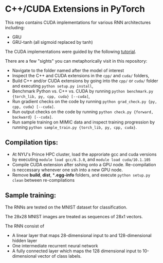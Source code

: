 # C++/CUDA Extensions in PyTorch

This repo contains CUDA implementations for various RNN architectures including:
- GRU
- GRU-tanh (all sigmoid replaced by tanh)

The CUDA implementations were guided by the following [tutorial](http://pytorch.org/tutorials/advanced/cpp_extension.html).

There are a few "sights" you can metaphorically visit in this repository:

- Navigate to the folder named after the model of interest
- Inspect the C++ and CUDA extensions in the `cpp/` and `cuda/` folders,
- Build C++ and/or CUDA extensions by going into the `cpp/` or `cuda/` folder and executing `python setup.py install`,
- Benchmark Python vs. C++ vs. CUDA by running `python benchmark.py {torch_lib, py, cpp, cuda} [--cuda]`,
- Run gradient checks on the code by running `python grad_check.py {py, cpp, cuda} [--cuda]`.
- Run output checks on the code by running `python check.py {forward, backward} [--cuda]`.
- Run sample training on MIMIC data and inspect training progression by running `python sample_train.py {torch_lib, py, cpp, cuda}`. 


## Compilation tips:
- At NYU's Prince HPC cluster, load the approriate gcc and cuda versions by executing `module load gcc/6.3.0`, and `module load cuda/10.1.105`
- Compile CUDA extension after sshing onto a GPU node. Re-compilation is neccessary whenever one ssh into a new GPU node.
- Remove **build**, **dist**, ***.egg-info** folders, and execute `python setup.py clean` between re-compilations

## Sample training:
The RNNs are tested on the MNIST dataset for classification.

The 28x28 MNIST images are treated as sequences of 28x1 vectors.

The RNN consist of

- A linear layer that maps 28-dimensional input to and 128-dimensional hidden layer
- One intermediate recurrent neural network
- A fully connected layer which maps the 128 dimensional input to 10-dimensional vector of class labels.
